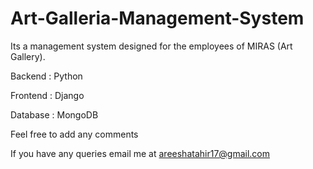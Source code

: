 # Art-Galleria-Management-System

Its a management system designed for the employees of MIRAS (Art Gallery). 

Backend : Python

Frontend : Django 

Database : MongoDB

Feel free to add any comments

If you have any queries email me at areeshatahir17@gmail.com
